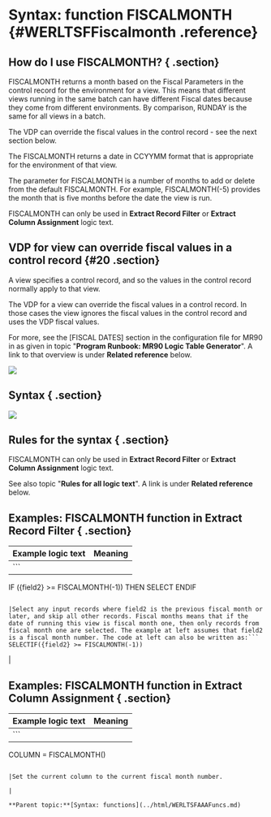 # Syntax: function FISCALMONTH {#WERLTSFFiscalmonth .reference}

## How do I use FISCALMONTH? { .section}

FISCALMONTH returns a month based on the Fiscal Parameters in the control record for the environment for a view. This means that different views running in the same batch can have different Fiscal dates because they come from different environments. By comparison, RUNDAY is the same for all views in a batch.

The VDP can override the fiscal values in the control record - see the next section below.

The FISCALMONTH returns a date in CCYYMM format that is appropriate for the environment of that view.

The parameter for FISCALMONTH is a number of months to add or delete from the default FISCALMONTH. For example, FISCALMONTH\(-5\) provides the month that is five months before the date the view is run.

FISCALMONTH can only be used in **Extract Record Filter** or **Extract Column Assignment** logic text.

## VDP for view can override fiscal values in a control record {#20 .section}

A view specifies a control record, and so the values in the control record normally apply to that view.

The VDP for a view can override the fiscal values in a control record. In those cases the view ignores the fiscal values in the control record and uses the VDP fiscal values.

For more, see the \[FISCAL DATES\] section in the configuration file for MR90 in as given in topic "**Program Runbook: MR90 Logic Table Generator**". A link to that overview is under **Related reference** below.

![](images/LTZZ_Syntax_legend.gif)

## Syntax { .section}

![](images/LTSF_FISCALMONTH_01.gif)

## Rules for the syntax { .section}

FISCALMONTH can only be used in **Extract Record Filter** or **Extract Column Assignment** logic text.

See also topic "**Rules for all logic text**". A link is under **Related reference** below.

## Examples: FISCALMONTH function in Extract Record Filter { .section}

|Example logic text|Meaning|
|------------------|-------|
|```
IF ({field2} >= FISCALMONTH(-1))
   THEN SELECT
ENDIF
```

|Select any input records where field2 is the previous fiscal month or later, and skip all other records. Fiscal months means that if the date of running this view is fiscal month one, then only records from fiscal month one are selected. The example at left assumes that field2 is a fiscal month number. The code at left can also be written as:```
SELECTIF({field2} >= FISCALMONTH(-1))
```

|

## Examples: FISCALMONTH function in Extract Column Assignment { .section}

|Example logic text|Meaning|
|------------------|-------|
|```
COLUMN = FISCALMONTH()
```

|Set the current column to the current fiscal month number.

|

**Parent topic:**[Syntax: functions](../html/WERLTSFAAAFuncs.md)


